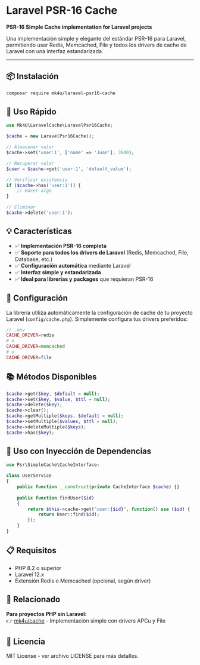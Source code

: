 # Laravel PSR-16 Cache

**PSR-16 Simple Cache implementation for Laravel projects**

Una implementación simple y elegante del estándar PSR-16 para Laravel, permitiendo usar Redis, Memcached, File y todos los drivers de cache de Laravel con una interfaz estandarizada.

---

## 📦 Instalación

```bash
composer require mk4u/laravel-psr16-cache
```

## 🚀 Uso Rápido

```php
use Mk4U\LaravelCache\LaravelPsr16Cache;

$cache = new LaravelPsr16Cache();

// Almacenar valor
$cache->set('user:1', ['name' => 'Juan'], 3600);

// Recuperar valor
$user = $cache->get('user:1', 'default_value');

// Verificar existencia
if ($cache->has('user:1')) {
    // Hacer algo
}

// Eliminar
$cache->delete('user:1');
```

## 💡 Características

- ✅ **Implementación PSR-16 completa**
- ✅ **Soporte para todos los drivers de Laravel** (Redis, Memcached, File, Database, etc.)
- ✅ **Configuración automática** mediante Laravel
- ✅ **Interfaz simple y estandarizada**
- ✅ **Ideal para librerías y packages** que requieran PSR-16

## 🔧 Configuración

La librería utiliza automáticamente la configuración de cache de tu proyecto Laravel (`config/cache.php`). Simplemente configura tus drivers preferidos:

```php
// .env
CACHE_DRIVER=redis
# o
CACHE_DRIVER=memcached
# o  
CACHE_DRIVER=file
```

## 📚 Métodos Disponibles

```php
$cache->get($key, $default = null);
$cache->set($key, $value, $ttl = null);
$cache->delete($key);
$cache->clear();
$cache->getMultiple($keys, $default = null);
$cache->setMultiple($values, $ttl = null);
$cache->deleteMultiple($keys);
$cache->has($key);
```

## 🔄 Uso con Inyección de Dependencias

```php
use Psr\SimpleCache\CacheInterface;

class UserService 
{
    public function __construct(private CacheInterface $cache) {}
    
    public function findUser($id)
    {
        return $this->cache->get("user:{$id}", function() use ($id) {
            return User::find($id);
        });
    }
}
```

## 📋 Requisitos

- PHP 8.2 o superior
- Laravel 12.x
- Extensión Redis o Memcached (opcional, según driver)

## 🔗 Relacionado

**Para proyectos PHP sin Laravel:**  
👉 [mk4u/cache](https://github.com/al3x5dev/cache) - Implementación simple con drivers APCu y File

## 📄 Licencia

MIT License - ver archivo LICENSE para más detalles.
